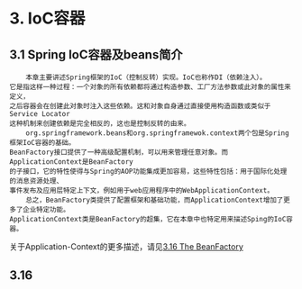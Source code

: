 # 3. IoC容器
## 3.1 	Spring IoC容器及beans简介
        本章主要讲述Spring框架的IoC（控制反转）实现。IoC也称作DI（依赖注入）。
    它是指这样一种过程：一个对象的所有依赖都将通过构造参数、工厂方法参数或此对象的属性来定义，
    之后容器会在创建此对象时注入这些依赖。这和对象自身通过直接使用构造函数或类似于Service Locator
    这种机制来创建依赖是完全相反的，这也是控制反转的由来。
        org.springframework.beans和org.springframewok.context两个包是Spring框架IoC容器的基础。
    BeanFactory接口提供了一种高级配置机制，可以用来管理任意对象。而ApplicationContext是BeanFactory
    的子接口，它的特性使得与Spring的AOP功能集成更加容易，这些特性包括：用于国际化处理的消息资源处理、
    事件发布及应用层特定上下文，例如用于web应用程序中的WebApplicationContext。
        总之，BeanFactory类提供了配置框架和基础功能，而ApplicationContext增加了更多了企业特定功能。
    ApplicationContext类是BeanFactory的超集，它在本章中也特定用来描述Sping的IoC容器。

关于Application-Context的更多描述，请见[3.16 The BeanFactory](#3.16)



































































## <span id="3.16">3.16</span>
    		
